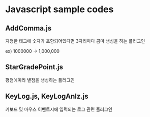 # Javascript sample codes

## AddComma.js
지정한 태그에 숫자가 포함되어있다면 3자리마다 콤마 생성을 하는 플러그인

ex) 1000000 -> 1,000,000

## StarGradePoint.js
평점에따라 별점을 생성하는 플러그인

## KeyLog.js, KeyLogAnlz.js
키보드 및 마우스 이벤트시에 입력되는 로그 관련 플러그인
